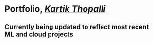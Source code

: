 
# **Portfolio**, [*Kartik Thopalli*](https://www.linkedin.com/in/kartik-thopalli-7a422a118/)
Currently being updated to reflect most recent ML and cloud projects
---
